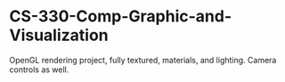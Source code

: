 # CS-330-Comp-Graphic-and-Visualization
OpenGL rendering project, fully textured, materials, and lighting. Camera controls as well. 
